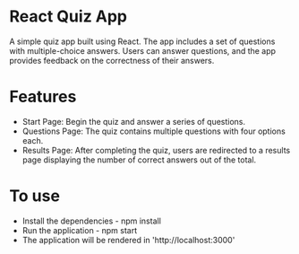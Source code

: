 # React Quiz App
A simple quiz app built using React. The app includes a set of questions with multiple-choice answers. Users can answer questions, and the app provides feedback on the correctness of their answers.

# Features
- Start Page: Begin the quiz and answer a series of questions.
- Questions Page: The quiz contains multiple questions with four options each.
- Results Page: After completing the quiz, users are redirected to a results page displaying the number of correct answers out of the total.

# To use
- Install the dependencies - npm install
- Run the application - npm start
- The application will be rendered in 'http://localhost:3000'
